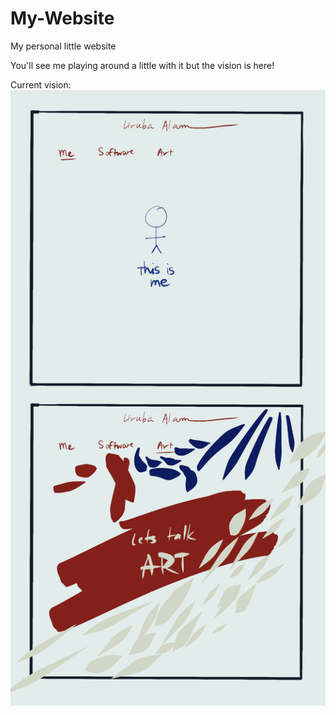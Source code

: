 # My-Website
My personal little website 

You'll see me playing around a little with it but the vision is here!

Current vision:
![Alt text](images/visionPlan.jpg)